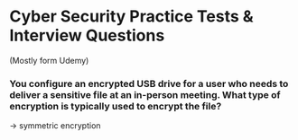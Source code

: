 # Cyber Security Practice Tests & Interview Questions
(Mostly form Udemy)  
### You configure an encrypted USB drive for a user who needs to deliver a sensitive file at an in-person meeting. What type of encryption is typically used to encrypt the file?
-> symmetric encryption

